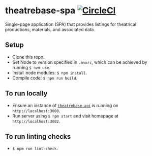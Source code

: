 # theatrebase-spa [![CircleCI](https://circleci.com/gh/andygout/theatrebase-spa/tree/main.svg?style=svg)](https://circleci.com/gh/andygout/theatrebase-spa/tree/main)

Single-page application (SPA) that provides listings for theatrical productions, materials, and associated data.

## Setup
- Clone this repo.
- Set Node to version specified in `.nvmrc`, which can be achieved by running `$ nvm use`.
- Install node modules: `$ npm install`.
- Compile code: `$ npm run build`.

## To run locally
- Ensure an instance of [`theatrebase-api`](https://github.com/andygout/theatrebase-api) is running on `http://localhost:3000`.
- Run server using `$ npm start` and visit homepage at `http://localhost:3002`.

## To run linting checks
- `$ npm run lint-check`.
